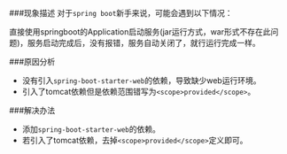 ###现象描述
对于`spring boot`新手来说，可能会遇到以下情况：  

直接使用springboot的Application启动服务(jar运行方式，war形式不存在此问题)，服务启动完成后，没有报错，服务自动关闭了，就行运行完成一样。

###原因分析
* 没有引入`spring-boot-starter-web`的依赖，导致缺少web运行环境。
* 引入了tomcat依赖但是依赖范围错写为`<scope>provided</scope>`。

###解决办法
* 添加`spring-boot-starter-web`的依赖。
* 若引入了tomcat依赖，去掉`<scope>provided</scope>`定义即可。


